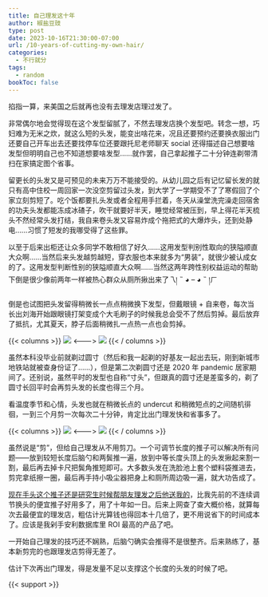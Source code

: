 ```yaml
---
title: 自己理发这十年
author: 椒盐豆豉
type: post
date: 2023-10-16T21:30:00-07:00
url: /10-years-of-cutting-my-own-hair/
categories:
  - 不行就分
tags:
  - random
bookToc: false
---
```


掐指一算，来美国之后就再也没有去理发店理过发了。

非常偶尔地会觉得现在这个发型留腻了，不然去理发店换个发型吧。转念一想，巧妇难为无米之炊，就这么短的头发，能变出啥花来，况且还要预约还要换衣服出门还要自己开车出去还要找停车位还要跟托尼老师聊天 social 还得描述自己想要啥发型但明明自己也不知道想要啥发型……就作罢，自己拿起推子二十分钟连剃带清扫在家搞定图个省事。

留更长的头发又是可预见的未来万万不能接受的。从幼儿园之后有记忆留长发的就只有高中住校一周回家一次没空剪留过头发，到大学了一学期受不了了寒假回了个家立刻剪短了。吃个饭都要扎头发或者全程用手拦着，冬天从澡堂洗完澡走回宿舍的功夫头发都能冻成冰碴子，吹干就要好半天，睡觉经常被压到，早上得花半天梳头不然经常头发打结，我自来卷头发又容易炸成个拖把式的大爆炸头，还到处静电……习惯了短发的我哪受得了这些罪。

以至于后来出柜还让众多同学不敢相信了好久……这用发型判别性取向的狭隘顺直大众啊……当然后来头发越剪越短，穿衣服也本来就多为“男装”，就很少被认成女的了。这用发型判断性别的狭隘顺直大众啊……当然这两年跨性别权益运动的帮助下倒是很少像前两年一样被热心群众从厕所揪出来了乁། ˵ ◕ – ◕ ˵ །ㄏ

倒是也试图把头发留得稍微长一点点稍微换下发型，但戴眼镜 + 自来卷，每次当长出刘海开始跟眼镜打架变成个大毛刷子的时候我总会受不了然后剪掉。最后放弃了抵抗，尤其夏天，脖子后面稍微扎一点热一点也会剪掉。

{{< columns >}}
![](https://media.douchi.space/douchi/media_attachments/files/111/248/609/377/204/591/original/9f34d18162491a5d.png)
<--->
![](https://media.douchi.space/douchi/media_attachments/files/111/248/608/963/880/408/original/fa62010768e19a1d.png)
{{< / columns >}}

虽然本科没毕业前就剃过圆寸（然后和我一起剃的好基友一起出去玩，刚到新城市地铁站就被查身份证了……），但是第二次剃圆寸还是 2020 年 pandemic 居家期间了。还别说，虽然平时的发型也自称“寸头”，但跟真的圆寸还是差蛮多的，剃了圆寸长回平时会再剪头发的长度也得三个月。

看温度季节和心情，头发也就在稍微长点的 undercut 和稍微短点的之间随机徘徊，一到三个月剪一次每次二十分钟，肯定比出门理发快和省事多了。

{{< columns >}}
![](https://media.douchi.space/douchi/media_attachments/files/111/248/582/522/175/258/original/70d9ec4a3c8c001e.png)
<--->
![](https://media.douchi.space/douchi/media_attachments/files/111/248/583/264/973/421/original/672f836249952980.png)
{{< / columns >}}

虽然说是“剪”，但给自己理发从不用剪刀。一个可调节长度的推子可以解决所有问题——放到较短长度后脑勺和两鬓推一遍，放到中等长度头顶上的头发揪起来割一割，最后再去掉卡尺把鬓角推短即可。大多数头发在洗脸池上套个塑料袋推进去，剪完拿纸擦一圈，最后再手持小吸尘器把身上和厕所周边吸一遍，就大功告成了。

[现在手头这个推子还是研究生时候帮朋友理发之后他送我的](https://amzn.to/41NwZf9)，比我先前的不连续调节换头的便宜推子好用多了，用了十年如一日。后来上网查了查大概价格，就算每次去最便宜的理发店，粗估计光算钱也得回本十几倍了，更不用说省下的时间成本了。应该是我剁手安利数据库里 ROI 最高的产品了吧。

一开始自己理发的技巧还不娴熟，后脑勺确实会推得不是很整齐。后来熟练了，基本新剪完的也跟理发店剪得无差了。

估计下次再出门理发，得是发量不足以支撑这个长度的头发的时候了吧。

{{< support >}}
